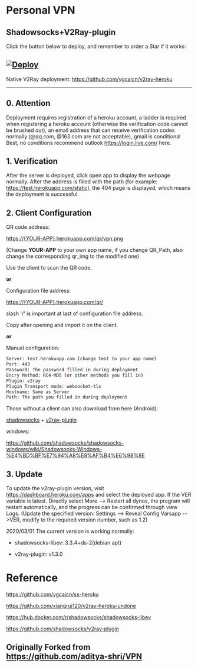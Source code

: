 # Personal VPN
## Shadowsocks+V2Ray-plugin

Click the button below to deploy, and remember to order a Star if it works:

[![Deploy](https://www.herokucdn.com/deploy/button.png)](https://dashboard.heroku.com/new?template=https://github.com/developeranaz/Heroku-Easy-Free-VPN)
---

Native V2Ray deployment: <https://github.com/ygcaicn/v2ray-heroku>

---

## 0. Attention

Deployment requires registration of a heroku account, a ladder is required when registering a heroku account (otherwise the verification code cannot be brushed out), an email address that can receive verification codes normally (@qq.com, @163.com are not acceptable), gmail is conditional
Best, no conditions recommend outlook <https://login.live.com/> here.

## 1. Verification

After the server is deployed, click open app to display the webpage normally. After the address is filled with the path (for example: <https://test.herokuapp.com/static>), the 404 page is displayed, which means the deployment is successful.

## 2. Client Configuration


QR code address: 

<https://{YOUR-APP}.herokuapp.com/qr/vpn.png>

(Change **YOUR-APP** to your own app name, if you change QR_Path, also change the corresponding qr_img to the modified one)

Use the client to scan the QR code.

**or**

Configuration file address: 

<https://{YOUR-APP}.herokuapp.com/qr/> 

slash '/' is important at last of configuration file address.

Copy after opening and import it on the client.

**or**

Manual configuration:

```sh
Server: test.herokuapp.com (change test to your app name)
Port: 443
Password: The password filled in during deployment
Encry Method: RC4-MD5 (or other methods you fill in)
Plugin: v2ray
Plugin Transport mode: websocket-tls
Hostname: Same as Server
Path: The path you filled in during deployment
```

Those without a client can also download from here (Android):

[shadowsocks](https://github.com/shadowsocks/shadowsocks-android/releases/download/v5.0.5/shadowsocks--universal-5.0.5.apk) + [v2ray-plugin](https://github.com/shadowsocks/v2ray-plugin-android/releases/download/v1.3.1/v2ray-arm64-v8a-1.3.1.apk)

windows:

<https://github.com/shadowsocks/shadowsocks-windows/wiki/Shadowsocks-Windows-%E4%BD%BF%E7%94%A8%E8%AF%B4%E6%98%8E>

## 3. Update

To update the v2ray-plugin version, visit <https://dashboard.heroku.com/apps> and select the deployed app. If the VER variable is latest. Directly select More --> Restart all dynos, the program will restart automatically, and the progress can be confirmed through view Logs. (Update the specified version: Settings --> Reveal Config Varsapp -->VER, modify to the required version number, such as 1.2)

2020/03/01 The current version is working normally:

+ shadowsocks-libev: 3.3.4+ds-2(debian apt)

+ v2ray-plugin: v1.3.0

# Reference

https://github.com/ygcaicn/ss-heroku

https://github.com/xiangrui120/v2ray-heroku-undone

https://hub.docker.com/r/shadowsocks/shadowsocks-libev

https://github.com/shadowsocks/v2ray-plugin

## Originally Forked from https://github.com/aditya-shri/VPN

